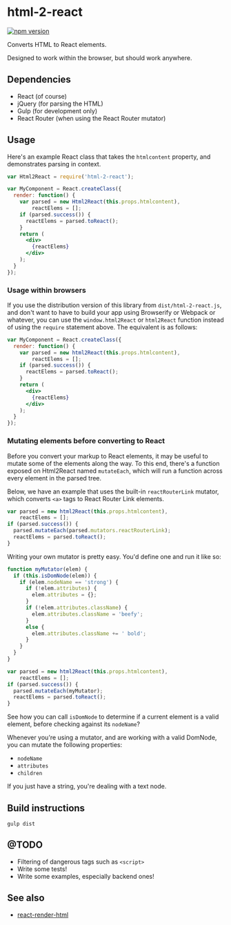 # html-2-react

[![npm version](https://badge.fury.io/js/html-2-react.svg)](https://badge.fury.io/js/html-2-react)

Converts HTML to React elements.

Designed to work within the browser, but should work anywhere.

## Dependencies

* React (of course)
* jQuery (for parsing the HTML)
* Gulp (for development only)
* React Router (when using the React Router mutator)

## Usage

Here's an example React class that takes the `htmlcontent` property, and demonstrates parsing in context.

```jsx
var Html2React = require('html-2-react');

var MyComponent = React.createClass({
  render: function() {
    var parsed = new Html2React(this.props.htmlcontent),
        reactElems = [];
    if (parsed.success()) {
      reactElems = parsed.toReact();
    }
    return (
      <div>
        {reactElems}
      </div>
    );
  }
});
```

### Usage within browsers

If you use the distribution version of this library from `dist/html-2-react.js`, and don't want to have to build your app using Browserify or Webpack or whatever, you can use the `window.html2React` or `html2React` function instead of using the `require` statement above. The equivalent is as follows:

```jsx
var MyComponent = React.createClass({
  render: function() {
    var parsed = new html2React(this.props.htmlcontent),
        reactElems = [];
    if (parsed.success()) {
      reactElems = parsed.toReact();
    }
    return (
      <div>
        {reactElems}
      </div>
    );
  }
});
```

### Mutating elements before converting to React

Before you convert your markup to React elements, it may be useful to mutate some of the elements along the way. To this end, there's a function exposed on Html2React named `mutateEach`, which will run a function across every element in the parsed tree.

Below, we have an example that uses the built-in `reactRouterLink` mutator, which converts `<a>` tags to React Router Link elements.

```jsx
var parsed = new html2React(this.props.htmlcontent),
    reactElems = [];
if (parsed.success()) {
  parsed.mutateEach(parsed.mutators.reactRouterLink);
  reactElems = parsed.toReact();
}
```

Writing your own mutator is pretty easy. You'd define one and run it like so:

```jsx
function myMutator(elem) {
  if (this.isDomNode(elem)) {
    if (elem.nodeName == 'strong') {
      if (!elem.attributes) {
        elem.attributes = {};
      }
      if (!elem.attributes.className) {
        elem.attributes.className = 'beefy';
      }
      else {
        elem.attributes.className += ' bold';
      }
    }
  }
}

var parsed = new html2React(this.props.htmlcontent),
    reactElems = [];
if (parsed.success()) {
  parsed.mutateEach(myMutator);
  reactElems = parsed.toReact();
}
```

See how you can call `isDomNode` to determine if a current element is a valid element, before checking against its `nodeName`?

Whenever you're using a mutator, and are working with a valid DomNode, you can mutate the following properties:

* `nodeName`
* `attributes`
* `children`

If you just have a string, you're dealing with a text node.

## Build instructions

`gulp dist`

## @TODO

* Filtering of dangerous tags such as `<script>`
* Write some tests!
* Write some examples, especially backend ones!

## See also

* [react-render-html](https://github.com/noraesae/react-render-html)
